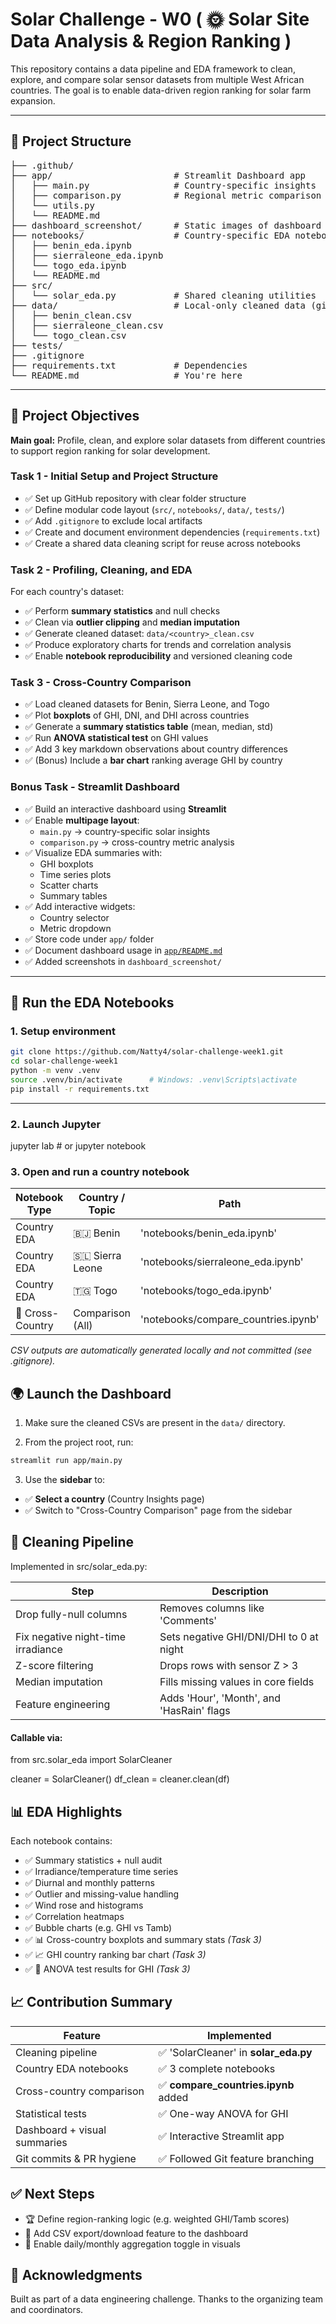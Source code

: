# Solar Challenge - W0 ( 🌞 Solar Site Data Analysis & Region Ranking )


This repository contains a data pipeline and EDA framework to clean, explore, and compare solar sensor datasets from multiple West African countries. The goal is to enable data-driven region ranking for solar farm expansion.

---

## 🧭 Project Structure

<pre>
├── .github/
├── app/                       # Streamlit Dashboard app
│   ├── main.py                # Country-specific insights
│   ├── comparison.py          # Regional metric comparison
│   └── utils.py
│   └── README.md
├── dashboard_screenshot/      # Static images of dashboard pages
├── notebooks/                 # Country-specific EDA notebooks
│   ├── benin_eda.ipynb
│   ├── sierraleone_eda.ipynb
│   └── togo_eda.ipynb
│   └── README.md 
├── src/
│   └── solar_eda.py           # Shared cleaning utilities
├── data/                      # Local-only cleaned data (gitignored)
│   ├── benin_clean.csv
│   ├── sierraleone_clean.csv
│   └── togo_clean.csv
├── tests/
├── .gitignore
├── requirements.txt           # Dependencies
└── README.md                  # You're here
</pre>


---

## 📌 Project Objectives

**Main goal:** Profile, clean, and explore solar datasets from different countries to support region ranking for solar development.

### Task 1 - Initial Setup and Project Structure

- ✅ Set up GitHub repository with clear folder structure
- ✅ Define modular code layout (`src/`, `notebooks/`, `data/`, `tests/`)
- ✅ Add `.gitignore` to exclude local artifacts
- ✅ Create and document environment dependencies (`requirements.txt`)
- ✅ Create a shared data cleaning script for reuse across notebooks

### Task 2 - Profiling, Cleaning, and EDA

For each country's dataset:

- ✅ Perform **summary statistics** and null checks  
- ✅ Clean via **outlier clipping** and **median imputation**  
- ✅ Generate cleaned dataset: `data/<country>_clean.csv`  
- ✅ Produce exploratory charts for trends and correlation analysis  
- ✅ Enable **notebook reproducibility** and versioned cleaning code  

### Task 3 - Cross-Country Comparison

- ✅ Load cleaned datasets for Benin, Sierra Leone, and Togo  
- ✅ Plot **boxplots** of GHI, DNI, and DHI across countries  
- ✅ Generate a **summary statistics table** (mean, median, std)  
- ✅ Run **ANOVA statistical test** on GHI values  
- ✅ Add 3 key markdown observations about country differences  
- ✅ (Bonus) Include a **bar chart** ranking average GHI by country  

### Bonus Task - Streamlit Dashboard

- ✅ Build an interactive dashboard using **Streamlit**
- ✅ Enable **multipage layout**:
  - `main.py` → country-specific solar insights
  - `comparison.py` → cross-country metric analysis
- ✅ Visualize EDA summaries with:
  - GHI boxplots
  - Time series plots
  - Scatter charts
  - Summary tables
- ✅ Add interactive widgets:
  - Country selector
  - Metric dropdown
- ✅ Store code under `app/` folder
- ✅ Document dashboard usage in [`app/README.md`](app/README.md)
- ✅ Added screenshots in `dashboard_screenshot/`

---

## 🚀 Run the EDA Notebooks

### 1. Setup environment

```bash
git clone https://github.com/Natty4/solar-challenge-week1.git
cd solar-challenge-week1
python -m venv .venv
source .venv/bin/activate      # Windows: .venv\Scripts\activate
pip install -r requirements.txt

```
---

### 2. Launch Jupyter

jupyter lab      # or jupyter notebook

### 3. Open and run a country notebook


| Notebook Type     | Country / Topic     | Path                                      | Output CSV                  |
| ----------------- | --------------------| ----------------------------------------- |-----------------------------|
| Country EDA       | 🇧🇯 Benin             | 'notebooks/benin_eda.ipynb'              | 'data/benin_clean.csv'       |
| Country EDA       | 🇸🇱 Sierra Leone      | 'notebooks/sierraleone_eda.ipynb'        | 'data/sierraleone_clean.csv' |
| Country EDA       | 🇹🇬 Togo              | 'notebooks/togo_eda.ipynb'               | 'data/togo_clean.csv'        |
| 🔁 Cross-Country  | Comparison (All)    | 'notebooks/compare_countries.ipynb'      |   —                          |



*CSV outputs are automatically generated locally and not committed (see .gitignore).*

## 🌍 Launch the Dashboard

1. Make sure the cleaned CSVs are present in the `data/` directory.

2. From the project root, run:

```bash
streamlit run app/main.py
```

3. Use the **sidebar** to:

- ✅ **Select a country** (Country Insights page)
- ✅ Switch to "Cross-Country Comparison" page from the sidebar



## 🔧 Cleaning Pipeline

Implemented in src/solar_eda.py:

| Step                               | Description                               |
| ---------------------------------- | ----------------------------------------- |
| Drop fully-null columns            | Removes columns like 'Comments'           |
| Fix negative night-time irradiance | Sets negative GHI/DNI/DHI to 0 at night   |
| Z-score filtering                  | Drops rows with sensor Z > 3              |
| Median imputation                  | Fills missing values in core fields       |
| Feature engineering                | Adds 'Hour', 'Month', and 'HasRain' flags |

#### Callable via:
from src.solar_eda import SolarCleaner

cleaner = SolarCleaner()
df_clean = cleaner.clean(df)


## 📊 EDA Highlights

Each notebook contains:

- ✅ Summary statistics + null audit
- ✅ Irradiance/temperature time series
- ✅ Diurnal and monthly patterns
- ✅ Outlier and missing-value handling
- ✅ Wind rose and histograms
- ✅ Correlation heatmaps
- ✅ Bubble charts (e.g. GHI vs Tamb)
- ✅ 📊 Cross-country boxplots and summary stats *(Task 3)*
- ✅ 📈 GHI country ranking bar chart *(Task 3)*
- ✅ 🧪 ANOVA test results for GHI *(Task 3)*


## 📈 Contribution Summary


| Feature                          | Implemented                           |
| -------------------------------- | ------------------------------------- |
| Cleaning pipeline                | ✅ 'SolarCleaner' in **solar_eda.py**   |
| Country EDA notebooks            | ✅ 3 complete notebooks                |
| Cross-country comparison         | ✅ **compare_countries.ipynb** added     |
| Statistical tests                | ✅ One-way ANOVA for GHI               |
| Dashboard + visual summaries     | ✅ Interactive Streamlit app           |
| Git commits & PR hygiene         | ✅ Followed Git feature branching      |




## ✅ Next Steps

- 🏆 Define region-ranking logic (e.g. weighted GHI/Tamb scores)
- 💾 Add CSV export/download feature to the dashboard
- 📆 Enable daily/monthly aggregation toggle in visuals



## 🙌 Acknowledgments

Built as part of a data engineering challenge.
Thanks to the organizing team and coordinators.
